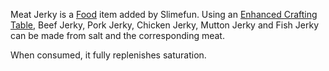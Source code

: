 Meat Jerky is a [Food](Food.md) item added by Slimefun. Using an [Enhanced Crafting Table](Enhanced-Crafting-Table.md), Beef Jerky, Pork Jerky, Chicken Jerky, Mutton Jerky and Fish Jerky can be made from salt and the corresponding meat.

When consumed, it fully replenishes saturation.
